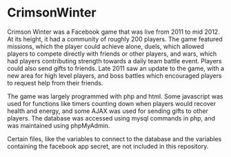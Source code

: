 CrimsonWinter
=============

Crimson Winter was a Facebook game that was live from 2011 to mid 2012.  At its height, it had a community of roughly 200 players.  The game featured missions, which the player could achieve alone, duels, which allowed players to compete directly with friends or other players, and wars, which had players contributing strength towards a daily team battle event.  Players could also send gifts to friends.  Late 2011 saw an update to the game, with a new area for high level players, and boss battles which encouraged players to request help from their friends.

The game was largely programmed with php and html.  Some javascript was used for functions like timers counting down when players would recover health and energy, and some AJAX was used for sending gifts to other players.  The database was accessed using mysql commands in php, and was maintained using phpMyAdmin.

Certain files, like the variables to connect to the database and the variables containing the facebook app secret, are not included in this repository.
